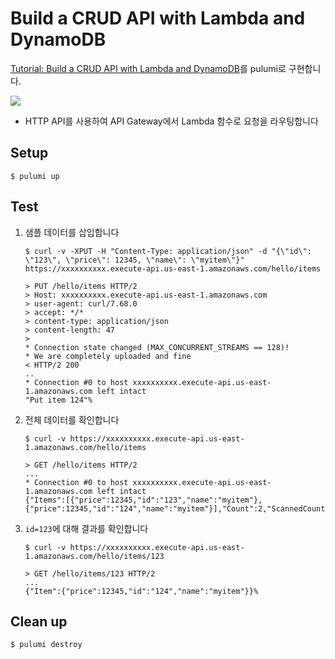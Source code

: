 # Build a CRUD API with Lambda and DynamoDB

[Tutorial: Build a CRUD API with Lambda and DynamoDB](https://docs.aws.amazon.com/apigateway/latest/developerguide/http-api-dynamo-db.html)를 pulumi로 구현합니다.

![](https://docs.aws.amazon.com/apigateway/latest/developerguide/images/ddb-crud.png)

- HTTP API를 사용하여 API Gateway에서 Lambda 함수로 요청을 라우팅합니다

## Setup
```console
$ pulumi up
```

## Test
1. 샘플 데이터를 삽입합니다
    ```console
    $ curl -v -XPUT -H "Content-Type: application/json" -d "{\"id\": \"123\", \"price\": 12345, \"name\": \"myitem\"}" https://xxxxxxxxxx.execute-api.us-east-1.amazonaws.com/hello/items

    > PUT /hello/items HTTP/2
    > Host: xxxxxxxxxx.execute-api.us-east-1.amazonaws.com
    > user-agent: curl/7.68.0
    > accept: */*
    > content-type: application/json
    > content-length: 47
    > 
    * Connection state changed (MAX_CONCURRENT_STREAMS == 128)!
    * We are completely uploaded and fine
    < HTTP/2 200 
    ..
    * Connection #0 to host xxxxxxxxxx.execute-api.us-east-1.amazonaws.com left intact
    "Put item 124"% 
    ```

2. 전체 데이터를 확인합니다
    ```console
    $ curl -v https://xxxxxxxxxx.execute-api.us-east-1.amazonaws.com/hello/items

    > GET /hello/items HTTP/2
    ...
    * Connection #0 to host xxxxxxxxxx.execute-api.us-east-1.amazonaws.com left intact
    {"Items":[{"price":12345,"id":"123","name":"myitem"},{"price":12345,"id":"124","name":"myitem"}],"Count":2,"ScannedCount":2}%
    ```

3. `id=123`에 대해 결과를 확인합니다
    ```console
    $ curl -v https://xxxxxxxxxx.execute-api.us-east-1.amazonaws.com/hello/items/123

    > GET /hello/items/123 HTTP/2
    ...
    {"Item":{"price":12345,"id":"124","name":"myitem"}}%
    ```

## Clean up
```console
$ pulumi destroy
```
